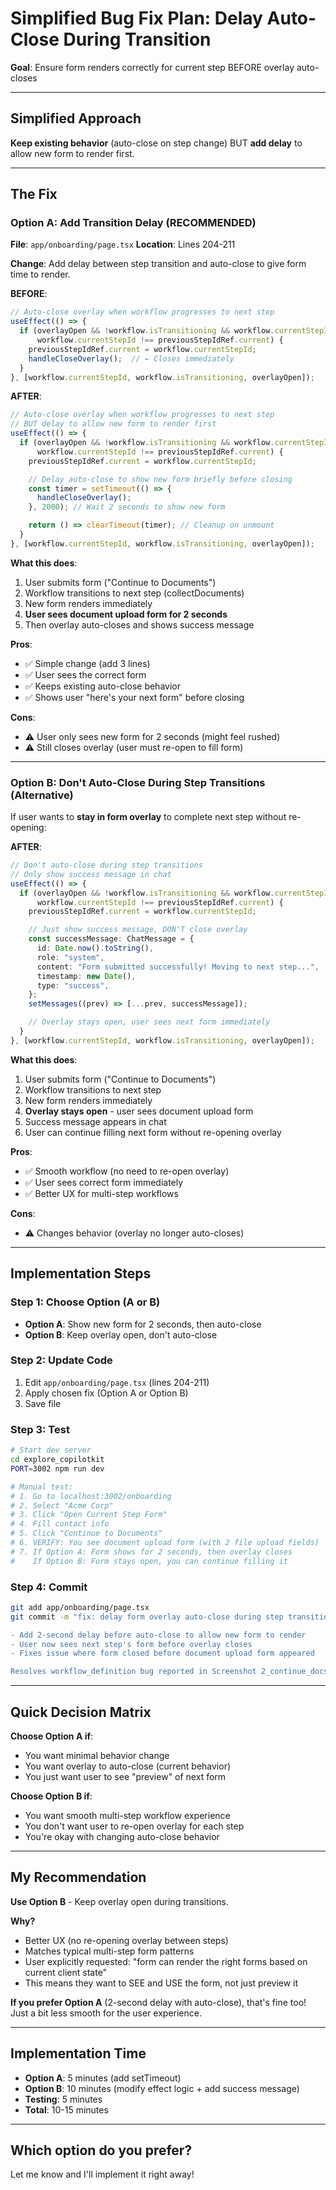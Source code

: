 # Simplified Bug Fix Plan: Delay Auto-Close During Transition

**Goal**: Ensure form renders correctly for current step BEFORE overlay auto-closes

---

## Simplified Approach

**Keep existing behavior** (auto-close on step change) BUT **add delay** to allow new form to render first.

---

## The Fix

### Option A: Add Transition Delay (RECOMMENDED)

**File**: `app/onboarding/page.tsx`
**Location**: Lines 204-211

**Change**: Add delay between step transition and auto-close to give form time to render.

**BEFORE**:
```typescript
// Auto-close overlay when workflow progresses to next step
useEffect(() => {
  if (overlayOpen && !workflow.isTransitioning && workflow.currentStepId &&
      workflow.currentStepId !== previousStepIdRef.current) {
    previousStepIdRef.current = workflow.currentStepId;
    handleCloseOverlay();  // ← Closes immediately
  }
}, [workflow.currentStepId, workflow.isTransitioning, overlayOpen]);
```

**AFTER**:
```typescript
// Auto-close overlay when workflow progresses to next step
// BUT delay to allow new form to render first
useEffect(() => {
  if (overlayOpen && !workflow.isTransitioning && workflow.currentStepId &&
      workflow.currentStepId !== previousStepIdRef.current) {
    previousStepIdRef.current = workflow.currentStepId;

    // Delay auto-close to show new form briefly before closing
    const timer = setTimeout(() => {
      handleCloseOverlay();
    }, 2000); // Wait 2 seconds to show new form

    return () => clearTimeout(timer); // Cleanup on unmount
  }
}, [workflow.currentStepId, workflow.isTransitioning, overlayOpen]);
```

**What this does**:
1. User submits form ("Continue to Documents")
2. Workflow transitions to next step (collectDocuments)
3. New form renders immediately
4. **User sees document upload form for 2 seconds**
5. Then overlay auto-closes and shows success message

**Pros**:
- ✅ Simple change (add 3 lines)
- ✅ User sees the correct form
- ✅ Keeps existing auto-close behavior
- ✅ Shows user "here's your next form" before closing

**Cons**:
- ⚠️ User only sees new form for 2 seconds (might feel rushed)
- ⚠️ Still closes overlay (user must re-open to fill form)

---

### Option B: Don't Auto-Close During Step Transitions (Alternative)

If user wants to **stay in form overlay** to complete next step without re-opening:

**AFTER**:
```typescript
// Don't auto-close during step transitions
// Only show success message in chat
useEffect(() => {
  if (overlayOpen && !workflow.isTransitioning && workflow.currentStepId &&
      workflow.currentStepId !== previousStepIdRef.current) {
    previousStepIdRef.current = workflow.currentStepId;

    // Just show success message, DON'T close overlay
    const successMessage: ChatMessage = {
      id: Date.now().toString(),
      role: "system",
      content: "Form submitted successfully! Moving to next step...",
      timestamp: new Date(),
      type: "success",
    };
    setMessages((prev) => [...prev, successMessage]);

    // Overlay stays open, user sees next form immediately
  }
}, [workflow.currentStepId, workflow.isTransitioning, overlayOpen]);
```

**What this does**:
1. User submits form ("Continue to Documents")
2. Workflow transitions to next step
3. New form renders immediately
4. **Overlay stays open** - user sees document upload form
5. Success message appears in chat
6. User can continue filling next form without re-opening overlay

**Pros**:
- ✅ Smooth workflow (no need to re-open overlay)
- ✅ User sees correct form immediately
- ✅ Better UX for multi-step workflows

**Cons**:
- ⚠️ Changes behavior (overlay no longer auto-closes)

---

## Implementation Steps

### Step 1: Choose Option (A or B)
- **Option A**: Show new form for 2 seconds, then auto-close
- **Option B**: Keep overlay open, don't auto-close

### Step 2: Update Code
1. Edit `app/onboarding/page.tsx` (lines 204-211)
2. Apply chosen fix (Option A or Option B)
3. Save file

### Step 3: Test
```bash
# Start dev server
cd explore_copilotkit
PORT=3002 npm run dev

# Manual test:
# 1. Go to localhost:3002/onboarding
# 2. Select "Acme Corp"
# 3. Click "Open Current Step Form"
# 4. Fill contact info
# 5. Click "Continue to Documents"
# 6. VERIFY: You see document upload form (with 2 file upload fields)
# 7. If Option A: Form shows for 2 seconds, then overlay closes
#    If Option B: Form stays open, you can continue filling it
```

### Step 4: Commit
```bash
git add app/onboarding/page.tsx
git commit -m "fix: delay form overlay auto-close during step transitions

- Add 2-second delay before auto-close to allow new form to render
- User now sees next step's form before overlay closes
- Fixes issue where form closed before document upload form appeared

Resolves workflow_definition bug reported in Screenshot 2_continue_docs.png"
```

---

## Quick Decision Matrix

**Choose Option A if**:
- You want minimal behavior change
- You want overlay to auto-close (current behavior)
- You just want user to see "preview" of next form

**Choose Option B if**:
- You want smooth multi-step workflow experience
- You don't want user to re-open overlay for each step
- You're okay with changing auto-close behavior

---

## My Recommendation

**Use Option B** - Keep overlay open during transitions.

**Why?**
- Better UX (no re-opening overlay between steps)
- Matches typical multi-step form patterns
- User explicitly requested: "form can render the right forms based on current client state"
- This means they want to SEE and USE the form, not just preview it

**If you prefer Option A** (2-second delay with auto-close), that's fine too! Just a bit less smooth for the user experience.

---

## Implementation Time

- **Option A**: 5 minutes (add setTimeout)
- **Option B**: 10 minutes (modify effect logic + add success message)
- **Testing**: 5 minutes
- **Total**: 10-15 minutes

---

## Which option do you prefer?

Let me know and I'll implement it right away!
